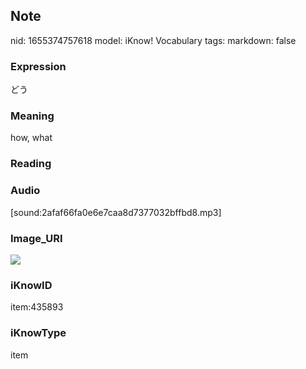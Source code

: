 ## Note
nid: 1655374757618
model: iKnow! Vocabulary
tags: 
markdown: false

### Expression
どう

### Meaning
how, what

### Reading


### Audio
[sound:2afaf66fa0e6e7caa8d7377032bffbd8.mp3]

### Image_URI
<img src="e320e5df44616c58438f09abf17de07b.jpg">

### iKnowID
item:435893

### iKnowType
item

